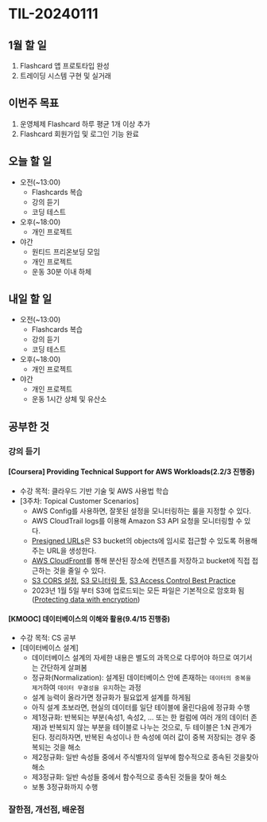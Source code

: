 # TIL-20240111

## 1월 할 일

1. Flashcard 앱 프로토타입 완성
2. 트레이딩 시스템 구현 및 실거래

## 이번주 목표

1. 운영체제 Flashcard 하루 평균 1개 이상 추가
2. Flashcard 회원가입 및 로그인 기능 완료

## 오늘 할 일

- 오전(~13:00)
  - Flashcards 복습
  - 강의 듣기
  - 코딩 테스트
- 오후(~18:00)
  - 개인 프로젝트
- 야간
  - 원티드 프리온보딩 모임
  - 개인 프로젝트
  - 운동 30분 이내 하체

## 내일 할 일

- 오전(~13:00)
  - Flashcards 복습
  - 강의 듣기
  - 코딩 테스트
- 오후(~18:00)
  - 개인 프로젝트
- 야간
  - 개인 프로젝트
  - 운동 1시간 상체 및 유산소

## 공부한 것

### 강의 듣기

#### [Coursera] Providing Technical Support for AWS Workloads(2.2/3 진행중)

- 수강 목적: 클라우드 기반 기술 및 AWS 사용법 학습
- [3주차: Topical Customer Scenarios]
  - AWS Config를 사용하면, 잘못된 설정을 모니터링하는 룰을 지정할 수 있다.
  - AWS CloudTrail logs를 이용해 Amazon S3 API 요청을 모니터링할 수 있다.
  - [Presigned URLs](https://docs.aws.amazon.com/AmazonS3/latest/userguide/using-presigned-url.html)은 S3 bucket의 objects에 임시로 접근할 수 있도록 허용해주는 URL을 생성한다.
  - [AWS CloudFront](https://docs.aws.amazon.com/AmazonCloudFront/latest/DeveloperGuide/GettingStarted.SimpleDistribution.html)를 통해 분산된 장소에 컨텐츠를 저장하고 bucket에 직접 접근하는 것을 줄일 수 있다.
  - [S3 CORS 설정](https://docs.aws.amazon.com/AmazonS3/latest/userguide/ManageCorsUsing.html), [S3 모니터링 툴](https://docs.aws.amazon.com/AmazonS3/latest/userguide/monitoring-automated-manual.html), [S3 Access Control Best Practice](https://docs.aws.amazon.com/AmazonS3/latest/userguide/access-control-best-practices.html)
  - 2023년 1월 5일 부터 S3에 업로드되는 모든 파일은 기본적으로 암호화 됨([Protecting data with encryption](https://docs.aws.amazon.com/AmazonS3/latest/userguide/UsingEncryption.html))

#### [KMOOC] 데이터베이스의 이해와 활용(9.4/15 진행중)

- 수강 목적: CS 공부
- [데이터베이스 설계]
  - 데이터베이스 설계의 자세한 내용은 별도의 과목으로 다루어야 하므로 여기서는 간단하게 살펴봄
  - 정규화(Normalization): 설계된 데이터베이스 안에 존재하는 `데이터의 중복을 제거`하여 `데이터 무결성을 유지`하는 과정
  - 설계 능력이 올라가면 정규화가 필요없게 설계를 하게됨
  - 아직 설계 초보라면, 현실의 데이터를 일단 테이블에 올린다음에 정규화 수행
  - 제1정규화: 반복되는 부분(속성1, 속성2, ... 또는 한 컬럼에 여러 개의 데이터 존재)과 반복되지 않는 부분을 테이블로 나누는 것으로, 두 테이블은 1:N 관계가 된다. 정리하자면, 반복된 속성이나 한 속성에 여러 값이 중복 저장되는 경우 중복되는 것을 해소
  - 제2정규화: 일반 속성들 중에서 주식별자의 일부에 함수적으로 종속된 것을찾아 해소
  - 제3정규화: 일반 속성들 중에서 함수적으로 종속된 것들을 찾아 해소
  - 보통 3정규화까지 수행

### 잘한점, 개선점, 배운점
